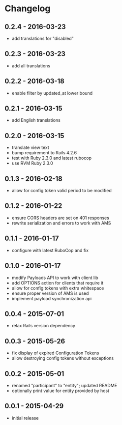 # Changelog

## 0.2.4 - 2016-03-23

* add translations for "disabled"

## 0.2.3 - 2016-03-23

* add all translations

## 0.2.2 - 2016-03-18

* enable filter by updated_at lower bound

## 0.2.1 - 2016-03-15

* add English translations

## 0.2.0 - 2016-03-15

* translate view text
* bump requirement to Rails 4.2.6
* test with Ruby 2.3.0 and latest rubocop
* use RVM Ruby 2.3.0

## 0.1.3 - 2016-02-18

* allow for config token valid period to be modified

## 0.1.2 - 2016-01-22

* ensure CORS headers are set on 401 responses
* rewrite serialization and errors to work with AMS

## 0.1.1 - 2016-01-17

* configure with latest RuboCop and fix

## 0.1.0 - 2016-01-17

* modify Payloads API to work with client lib
* add OPTIONS action for clients that require it
* allow for config tokens with extra whitespace
* ensure proper version of AMS is used
* implement payload synchronization api

## 0.0.4 - 2015-07-01

* relax Rails version dependency

## 0.0.3 - 2015-05-26

* fix display of expired Configuration Tokens
* allow destroying config tokens without exceptions

## 0.0.2 - 2015-05-01

* renamed "participant" to "entity"; updated README
* optionally print value for entity provided by host

## 0.0.1 - 2015-04-29

* initial release
